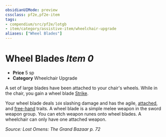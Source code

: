 ```yaml
---
obsidianUIMode: preview
cssclass: pf2e,pf2e-item
tags:
- compendium/src/pf2e/lotgb
- item/category/assistive-item/wheelchair-upgrade
aliases: ["Wheel Blades"]
---
```

# Wheel Blades *Item 0*  

- **Price** 5 sp
- **Category** Wheelchair Upgrade

A set of large blades have been attached to your chair's wheels. While in the chair, you gain a wheel blade [Strike](/rules/actions/strike.md).

Your wheel blade deals `1d4` slashing damage and has the agile, [attached](/rules/traits/attached.md), and [free-hand](/rules/traits/free-hand.md) traits. A wheel blade is a simple melee weapon in the sword weapon group. You can etch weapon runes onto wheel blades. A wheelchair can only have one attached weapon.

*Source: Lost Omens: The Grand Bazaar p. 72*